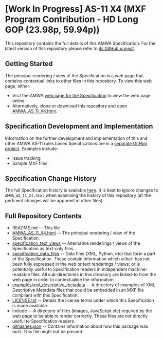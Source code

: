 # **[Work In Progress]** AS-11 X4 (MXF Program Contribution - HD Long GOP (23.98p, 59.94p))

This repository contains the full details of this AMWA Specification. For the latest version of this repository please refer to [its GitHub project](https://github.com/AMWA-TV/AS-11_X4/).

## Getting Started

The principal rendering / view of the Specification is a web page that contains contextual links to other files in this repository. To view this web page, either:
* Visit the AMWA [web page for the Specification](http://amwa.tv/projects/AS-11-X4.shtml) to view the web page online.
* Alternatively, clone or download this repository and open [AMWA_AS_11_X4.html](AMWA_AS_11_X4.html).

## Specification Development and Implementation

Information on the further development and implementation of this and other AMWA AS-11 rules based Specifications are in a [separate GitHub project](https://github.com/AMWA-TV/AS-11_Overview/). Examples include:
* Issue tracking
* Sample MXF files

## Specification Change History

The full Specification history is available [here](https://github.com/AMWA-TV/AS-11_X4/commits). It is best to ignore changes to `AMWA_AS_11_X4.html` when examining the history of this repository (all the pertinent changes will be apparent in other files).

## Full Repository Contents

* README.md -- This file
* [AMWA_AS_11_X4.html](AMWA_AS_11_X4.html) -- The principal rendering / view of the Specification.
* [specification_text_views](specification_text_views) -- Alternative renderings / views of the Specification as text-only files.
* [specification_data_files](specification_data_files) -- Data files (XML, Python, etc) that form a part of the Specification. These contain information which either: has not been fully expressed in the web or text renderings / views; or is potentially useful to Specification readers in independent machine-readable files. All sub-directories in this directory are linked-to from the web page in order to contextualise the information.
* [examples/xml_descriptive_metadata](examples/xml_descriptive_metadata) -- A directory of examples of XML Descriptive Metadata files that could be embedded in an MXF file compliant with this Specification.
* [LICENSE.txt](LICENSE.txt) -- Details the license terms under which this Specification is made available.
* include -- A directory of files (images, JavaScript etc) required by the web page to be able to render correctly. These files are not directly useful to Specification readers.
* [githashes.json](githashes.json) -- Contains information about how this package was built. This file might not be present.
